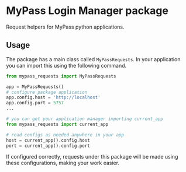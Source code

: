 # MyPass Login Manager package

Request helpers for MyPass python applications.

## Usage

The package has a main class called `MyPassRequests`.
In your application you can import this using the following command.

```python
from mypass_requests import MyPassRequests

app = MyPassRequests()
# configure package application
app.config.host = 'http://localhost'
app.config.port = 5757
...

# you can get your application manager importing current_app
from mypass_requests import current_app

# read configs as needed anywhere in your app
host = current_app().config.host
port = current_app().config.port
```

If configured correctly, requests under this package will be
made using these configurations, making your work easier.
